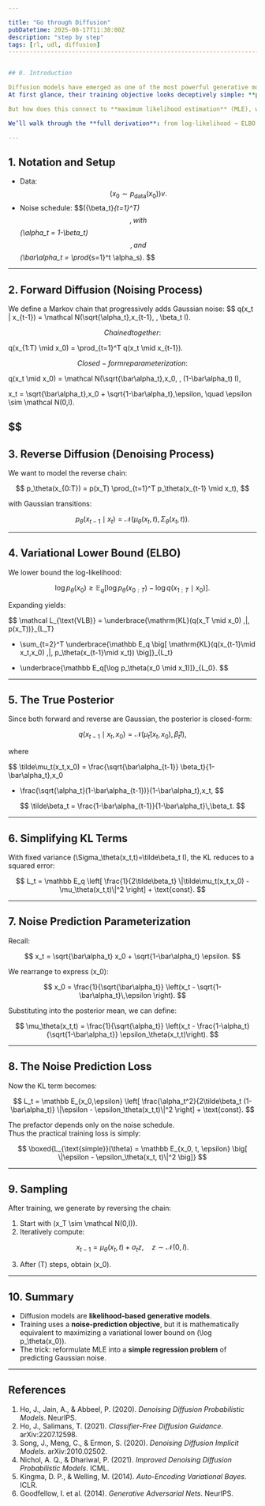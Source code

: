 ```yaml
---

title: "Go through Diffusion"
pubDatetime: 2025-08-17T11:30:00Z
description: "step by step"
tags: [rl, udl, diffusion]
-------------------------------------------------------------------------------


## 0. Introduction

Diffusion models have emerged as one of the most powerful generative modeling frameworks in recent years, producing state-of-the-art image, video, and audio samples.  
At first glance, their training objective looks deceptively simple: **predict Gaussian noise with MSE loss**.  

But how does this connect to **maximum likelihood estimation** (MLE), which is the standard principle behind autoregressive models, VAEs, and normalizing flows?  

We’ll walk through the **full derivation**: from log-likelihood → ELBO → Gaussian posteriors → noise-prediction loss.

---
```


## 1. Notation and Setup

- Data: $$(x_0 \sim p_{\text{data}}(x_0))v.  $$
- Noise schedule: $$({\beta_t\}_{t=1}^T)$$ , with $$ (\alpha_t = 1-\beta_t)$$ , and $$ (\bar\alpha_t = \prod_{s=1}^t \alpha_s). $$ 

---

## 2. Forward Diffusion (Noising Process)

We define a Markov chain that progressively adds Gaussian noise:
$$
q(x_t | x_{t-1}) = \mathcal N(\sqrt{\alpha_t}\,x_{t-1}, \, \beta_t I).

$$
Chained together:
$$

q(x_{1:T} \mid x_0) = \prod_{t=1}^T q(x_t \mid x_{t-1}).

$$
Closed-form reparameterization:
$$

q(x_t \mid x_0) = \mathcal N(\sqrt{\bar\alpha_t}\,x_0, \, (1-\bar\alpha_t) I),

$$
$$

x_t = \sqrt{\bar\alpha_t}\,x_0 + \sqrt{1-\bar\alpha_t}\,\epsilon, \quad \epsilon \sim \mathcal N(0,I).

$$
---

## 3. Reverse Diffusion (Denoising Process)

We want to model the reverse chain:

$$
p_\theta(x_{0:T}) = p(x_T) \prod_{t=1}^T p_\theta(x_{t-1} \mid x_t),
$$

with Gaussian transitions:

$$
p_\theta(x_{t-1} \mid x_t) = \mathcal N(\mu_\theta(x_t, t), \Sigma_\theta(x_t, t)).
$$

---

## 4. Variational Lower Bound (ELBO)

We lower bound the log-likelihood:

$$
\log p_\theta(x_0) \ge 
\mathbb E_q \left[ \log p_\theta(x_{0:T}) - \log q(x_{1:T}\mid x_0) \right].
$$

Expanding yields:

$$
\mathcal L_{\text{VLB}} =
\underbrace{\mathrm{KL}(q(x_T \mid x_0) \,\|\, p(x_T))}_{L_T}
+ \sum_{t=2}^T \underbrace{\mathbb E_q \big[ \mathrm{KL}(q(x_{t-1}\mid x_t,x_0) \,\|\, p_\theta(x_{t-1}\mid x_t)) \big]}_{L_t}
- \underbrace{\mathbb E_q[\log p_\theta(x_0 \mid x_1)]}_{L_0}.
$$

---

## 5. The True Posterior

Since both forward and reverse are Gaussian, the posterior is closed-form:

$$
q(x_{t-1} \mid x_t, x_0) = \mathcal N(\tilde\mu_t(x_t, x_0), \, \tilde\beta_t I),
$$

where

$$
\tilde\mu_t(x_t,x_0) =
\frac{\sqrt{\bar\alpha_{t-1}} \beta_t}{1-\bar\alpha_t}\,x_0
+ \frac{\sqrt{\alpha_t}(1-\bar\alpha_{t-1})}{1-\bar\alpha_t}\,x_t,
$$

$$
\tilde\beta_t = \frac{1-\bar\alpha_{t-1}}{1-\bar\alpha_t}\,\beta_t.
$$

---

## 6. Simplifying KL Terms

With fixed variance \(\Sigma_\theta(x_t,t)=\tilde\beta_t I\), the KL reduces to a squared error:

$$
L_t = \mathbb E_q \left[ \frac{1}{2\tilde\beta_t} \|\tilde\mu_t(x_t,x_0) - \mu_\theta(x_t,t)\|^2 \right] + \text{const}.
$$

---

## 7. Noise Prediction Parameterization

Recall:

$$
x_t = \sqrt{\bar\alpha_t} x_0 + \sqrt{1-\bar\alpha_t} \epsilon.
$$

We rearrange to express \(x_0\):

$$
x_0 = \frac{1}{\sqrt{\bar\alpha_t}} \left(x_t - \sqrt{1-\bar\alpha_t}\,\epsilon \right).
$$

Substituting into the posterior mean, we can define:

$$
\mu_\theta(x_t,t) = 
\frac{1}{\sqrt{\alpha_t}} \left(x_t - \frac{1-\alpha_t}{\sqrt{1-\bar\alpha_t}} \epsilon_\theta(x_t,t)\right).
$$

---

## 8. The Noise Prediction Loss

Now the KL term becomes:

$$
L_t = \mathbb E_{x_0,\epsilon} \left[ \frac{\alpha_t^2}{2\tilde\beta_t (1-\bar\alpha_t)} \|\epsilon - \epsilon_\theta(x_t,t)\|^2 \right] + \text{const}.
$$

The prefactor depends only on the noise schedule.  
Thus the practical training loss is simply:

$$
\boxed{L_{\text{simple}}(\theta) = \mathbb E_{x_0, t, \epsilon} \big[ \|\epsilon - \epsilon_\theta(x_t, t)\|^2 \big]}
$$

---

## 9. Sampling

After training, we generate by reversing the chain:

1. Start with \(x_T \sim \mathcal N(0,I)\).  
2. Iteratively compute:

$$
x_{t-1} = \mu_\theta(x_t, t) + \sigma_t z, \quad z\sim\mathcal N(0,I).
$$

3. After \(T\) steps, obtain \(x_0\).  

---

## 10. Summary

- Diffusion models are **likelihood-based generative models**.  
- Training uses a **noise-prediction objective**, but it is mathematically equivalent to maximizing a variational lower bound on \(\log p_\theta(x_0)\).  
- The trick: reformulate MLE into a **simple regression problem** of predicting Gaussian noise.  

---

## References

1. Ho, J., Jain, A., & Abbeel, P. (2020). *Denoising Diffusion Probabilistic Models*. NeurIPS.  
2. Ho, J., Salimans, T. (2021). *Classifier-Free Diffusion Guidance*. arXiv:2207.12598.  
3. Song, J., Meng, C., & Ermon, S. (2020). *Denoising Diffusion Implicit Models*. arXiv:2010.02502.  
4. Nichol, A. Q., & Dhariwal, P. (2021). *Improved Denoising Diffusion Probabilistic Models*. ICML.  
5. Kingma, D. P., & Welling, M. (2014). *Auto-Encoding Variational Bayes*. ICLR.  
6. Goodfellow, I. et al. (2014). *Generative Adversarial Nets*. NeurIPS.  

